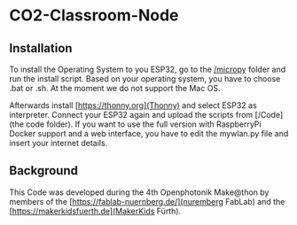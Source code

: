 # CO2-Classroom-Node

## Installation
To install the Operating System to you ESP32, go to the [/micropy]("micropy") folder and run the install script. Based on your operating system, you have to choose .bat or .sh. At the moment we do not support the Mac OS.

Afterwards install [https://thonny.org](Thonny) and select ESP32 as interpreter. Connect your ESP32 again and upload the scripts from [/Code](the code folder). If you want to use the full version with RaspberryPi Docker support and a web interface, you have to edit the mywlan.py file and insert your internet details.

## Background
This Code was developed during the 4th Openphotonik Make@thon by members of the [https://fablab-nuernberg.de/](nuremberg FabLab) and the [https://makerkidsfuerth.de](MakerKids Fürth).
